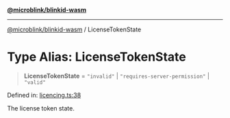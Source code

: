 [**@microblink/blinkid-wasm**](../README.md)

***

[@microblink/blinkid-wasm](../README.md) / LicenseTokenState

# Type Alias: LicenseTokenState

> **LicenseTokenState** = `"invalid"` \| `"requires-server-permission"` \| `"valid"`

Defined in: [licencing.ts:38](https://github.com/BlinkID/blinkid-web/blob/main/packages/blinkid-wasm/src/licencing.ts)

The license token state.
